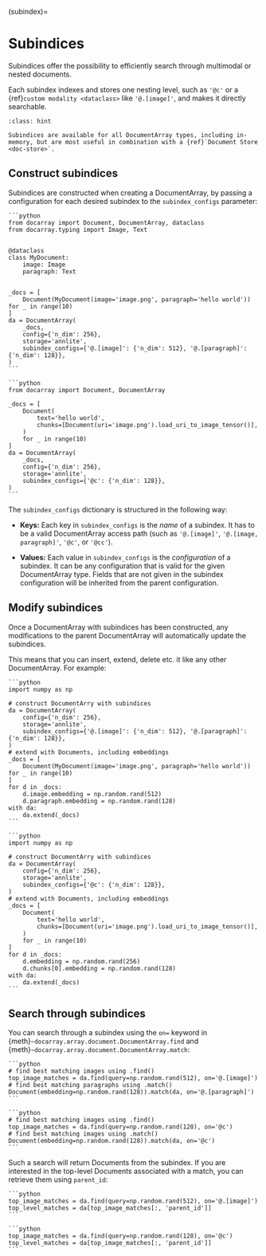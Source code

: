 (subindex)=
# Subindices

Subindices offer the possibility to efficiently search through multimodal or nested documents.

Each subindex indexes and stores one nesting level, such as `'@c'` or a {ref}`custom modality <dataclass>` like `'@.[image]'`, and makes it directly searchable.


```{admonition} Document stores
:class: hint

Subindices are available for all DocumentArray types, including in-memory, but are most useful in combination with a {ref}`Document Store <doc-store>`.
```

## Construct subindices

Subindices are constructed when creating a DocumentArray,
by passing a configuration for each desired subindex to the `subindex_configs` parameter:

````{tab} Subindex with dataclass modalities
```python
from docarray import Document, DocumentArray, dataclass
from docarray.typing import Image, Text


@dataclass
class MyDocument:
    image: Image
    paragraph: Text


_docs = [
    Document(MyDocument(image='image.png', paragraph='hello world')) for _ in range(10)
]
da = DocumentArray(
    _docs,
    config={'n_dim': 256},
    storage='annlite',
    subindex_configs={'@.[image]': {'n_dim': 512}, '@.[paragraph]': {'n_dim': 128}},
)
```
````
````{tab} Subindex with chunks
```python
from docarray import Document, DocumentArray

_docs = [
    Document(
        text='hello world',
        chunks=[Document(uri='image.png').load_uri_to_image_tensor()],
    )
    for _ in range(10)
]
da = DocumentArray(
    _docs,
    config={'n_dim': 256},
    storage='annlite',
    subindex_configs={'@c': {'n_dim': 128}},
)
```
````

The `subindex_configs` dictionary is structured in the following way:

- **Keys:** Each key in `subindex_configs` is the *name* of a subindex. It has to be a valid DocumentArray access path (such as `'@.[image]'`, `'@.[image, paragraph]'`, `'@c'`, or `'@cc'`).

- **Values:** Each value in `subindex_configs` is the *configuration* of a subindex. It can be any configuration that is valid for the given DocumentArray type.
Fields that are not given in the subindex configuration will be inherited from the parent configuration.


## Modify subindices

Once a DocumentArray with subindices has been constructed, any modifications to the parent DocumentArray will automatically update the subindices.

This means that you can insert, extend, delete etc. it like any other DocumentArray. For example:

````{tab} Subindex with dataclass modalities
```python
import numpy as np

# construct DocumentArry with subindices
da = DocumentArray(
    config={'n_dim': 256},
    storage='annlite',
    subindex_configs={'@.[image]': {'n_dim': 512}, '@.[paragraph]': {'n_dim': 128}},
)
# extend with Documents, including embeddings
_docs = [
    Document(MyDocument(image='image.png', paragraph='hello world')) for _ in range(10)
]
for d in _docs:
    d.image.embedding = np.random.rand(512)
    d.paragraph.embedding = np.random.rand(128)
with da:
    da.extend(_docs)
```
````
````{tab} Subindex with chunks
```python
import numpy as np

# construct DocumentArry with subindices
da = DocumentArray(
    config={'n_dim': 256},
    storage='annlite',
    subindex_configs={'@c': {'n_dim': 128}},
)
# extend with Documents, including embeddings
_docs = [
    Document(
        text='hello world',
        chunks=[Document(uri='image.png').load_uri_to_image_tensor()],
    )
    for _ in range(10)
]
for d in _docs:
    d.embedding = np.random.rand(256)
    d.chunks[0].embedding = np.random.rand(128)
with da:
    da.extend(_docs)
```
```` 

## Search through subindices

You can search through a subindex using the `on=` keyword in {meth}`~docarray.array.document.DocumentArray.find` and {meth}`~docarray.array.document.DocumentArray.match`:

````{tab} Subindex with dataclass modalities
```python
# find best matching images using .find()
top_image_matches = da.find(query=np.random.rand(512), on='@.[image]')
# find best matching paragraphs using .match()
Document(embedding=np.random.rand(128)).match(da, on='@.[paragraph]')
```
````
````{tab} Subindex with chunks
```python
# find best matching images using .find()
top_image_matches = da.find(query=np.random.rand(128), on='@c')
# find best matching images using .match()
Document(embedding=np.random.rand(128)).match(da, on='@c')
```
````

Such a search will return Documents from the subindex. If you are interested in the top-level Documents associated with
a match, you can retrieve them using `parent_id`:

````{tab} Subindex with dataclass modalities
```python
top_image_matches = da.find(query=np.random.rand(512), on='@.[image]')
top_level_matches = da[top_image_matches[:, 'parent_id']]
```
````
````{tab} Subindex with chunks
```python
top_image_matches = da.find(query=np.random.rand(128), on='@c')
top_level_matches = da[top_image_matches[:, 'parent_id']]
```
````